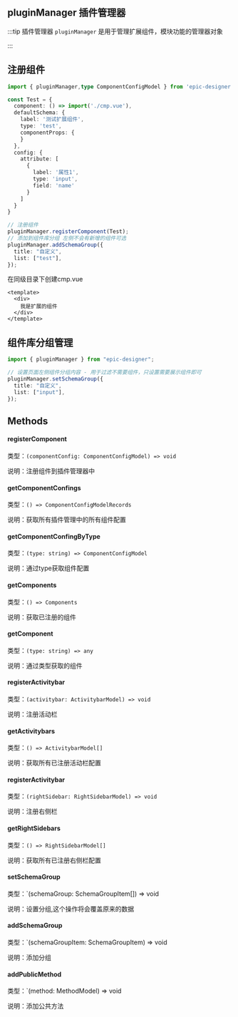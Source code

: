 ## pluginManager 插件管理器

:::tip 插件管理器
`pluginManager` 是用于管理扩展组件，模块功能的管理器对象

:::

## 注册组件

```ts
import { pluginManager,type ComponentConfigModel } from 'epic-designer'

const Test = {
  component: () => import('./cmp.vue'),
  defaultSchema: {
    label: '测试扩展组件',
    type: 'test',
    componentProps: {
    }
  },
  config: {
    attribute: [
      {
        label: '属性1',
        type: 'input',
        field: 'name'
      }
    ]
  }
}

// 注册组件
pluginManager.registerComponent(Test);
// 添加到组件库分组 左侧不会有新增的组件可选
pluginManager.addSchemaGroup({
  title: "自定义",
  list: ["test"],
});
```

在同级目录下创建cmp.vue 

```vue
<template>
  <div>
  	我是扩展的组件
  </div>
</template>
```



## 组件库分组管理

```ts
import { pluginManager } from "epic-designer";

// 设置页面左侧组件分组内容 - 用于过滤不需要组件，只设置需要展示组件即可
pluginManager.setSchemaGroup({
  title: "自定义",
  list: ["input"],
});
```

## Methods

#### registerComponent

类型：`(componentConfig: ComponentConfigModel) => void`

说明：注册组件到插件管理器中



#### getComponentConfings

类型：`() => ComponentConfigModelRecords`

说明：获取所有插件管理中的所有组件配置



#### getComponentConfingByType

类型：`(type: string) => ComponentConfigModel`

说明：通过type获取组件配置



#### getComponents

类型：`() => Components`

说明：获取已注册的组件



#### getComponent

类型：`(type: string) => any`

说明：通过类型获取的组件



#### registerActivitybar

类型：`(activitybar: ActivitybarModel) => void`

说明：注册活动栏



#### getActivitybars

类型：`() => ActivitybarModel[]`

说明：获取所有已注册活动栏配置



#### registerActivitybar

类型：`(rightSidebar: RightSidebarModel) => void`

说明：注册右侧栏



#### getRightSidebars

类型：`() => RightSidebarModel[]`

说明：获取所有已注册右侧栏配置



#### setSchemaGroup

类型：`(schemaGroup: SchemaGroupItem[]) => void

说明：设置分组,这个操作将会覆盖原来的数据



#### addSchemaGroup

类型：`(schemaGroupItem: SchemaGroupItem) => void

说明：添加分组



#### addPublicMethod

类型：`(method: MethodModel) => void

说明：添加公共方法





